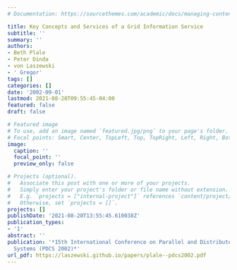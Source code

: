 ```yaml
---
# Documentation: https://sourcethemes.com/academic/docs/managing-content/

title: Key Concepts and Services of a Grid Information Service
subtitle: ''
summary: ''
authors:
- Beth Plale
- Peter Dinda
- von Laszewski
- ' Gregor'
tags: []
categories: []
date: '2002-09-01'
lastmod: 2021-08-20T09:55:45-04:00
featured: false
draft: false

# Featured image
# To use, add an image named `featured.jpg/png` to your page's folder.
# Focal points: Smart, Center, TopLeft, Top, TopRight, Left, Right, BottomLeft, Bottom, BottomRight.
image:
  caption: ''
  focal_point: ''
  preview_only: false

# Projects (optional).
#   Associate this post with one or more of your projects.
#   Simply enter your project's folder or file name without extension.
#   E.g. `projects = ["internal-project"]` references `content/project/deep-learning/index.md`.
#   Otherwise, set `projects = []`.
projects: []
publishDate: '2021-08-20T13:55:45.610038Z'
publication_types:
- '1'
abstract: ''
publication: '*15th International Conference on Parallel and Distributed Computing
  Systems (PDCS 2002)*'
url_pdf: https://laszewski.github.io/papers/plale--pdcs2002.pdf
---
```


